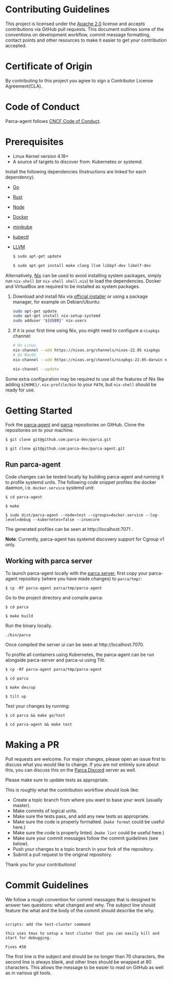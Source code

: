 # Contributing Guidelines

This project is licensed under the [Apache 2.0](https://www.apache.org/licenses/LICENSE-2.0) license and accepts contributions via GitHub pull requests. This document outlines some of the conventions on development workflow, commit message formatting, contact points and other resources to make it easier to get your contribution accepted.

# Certificate of Origin

By contributing to this project you agree to sign a Contributor License Agreement(CLA).

# Code of Conduct

Parca-agent follows [CNCF Code of Conduct](https://github.com/cncf/foundation/blob/master/code-of-conduct.md).


<!-- TODO: Add code of conduct info-->
# Prerequisites

- Linux Kernel version 4.18+
- A source of targets to discover from: Kubernetes or systemd.

Install the following dependencies (Instructions are linked for each dependency).

- [Go](https://golang.org/doc/install)
- [Rust](https://www.rust-lang.org/tools/install)
- [Node](https://nodejs.org/en/download/)
- [Docker](https://docs.docker.com/engine/install/)
- [minikube](https://kubernetes.io/docs/tasks/tools/#minikube)
- [kubectl](https://kubernetes.io/docs/tasks/tools/#kubectl)
- [LLVM](https://apt.llvm.org/)

    ```bash
    $ sudo apt-get update

    $ sudo apt-get install make clang llvm libbpf-dev libelf-dev
     ```

Alternatively, [Nix](https://nixos.org/download.html#download-nix) can be used to avoid installing system packages,
simply run `nix-shell` (or `nix-shell shell.nix`) to load the dependencies. Docker and VirtualBox are required to be installed as system packages.

1. Download and install Nix via [official installer](https://nixos.org/download.html#download-nix) or using a package manager, for example on Debian/Ubuntu:

    ```bash
    sudo apt-get update
    sudo apt-get install nix-setup-systemd
    sudo adduser "${USER}" nix-users
    ```

2. If it is your first time using Nix, you might need to configure a `nixpkgs` channel:

    ```bash
    # On Linux
    nix-channel --add https://nixos.org/channels/nixos-22.05 nixpkgs
    # On MacOS
    nix-channel --add https://nixos.org/channels/nixpkgs-22.05-darwin nixpkgs

    nix-channel --update
    ```

Some extra configuration may be required to use all the features of Nix
like adding `${HOME}/.nix-profile/bin` to your `PATH`, but `nix-shell` should be ready for use.

# Getting Started

Fork the [parca-agent](https://github.com/parca-dev/parca-agent) and [parca](https://github.com/parca-dev/parca) repositories on GitHub.
Clone the repositories on to your machine.

```
$ git clone git@github.com:parca-dev/parca.git

$ git clone git@github.com:parca-dev/parca-agent.git
```

## **Run parca-agent**


Code changes can be tested locally by building parca-agent and running it to profile systemd units.
The following code snippet profiles the docker daemon, i.e. `docker.service` systemd unit:

```
$ cd parca-agent

$ make

$ sudo dist/parca-agent --node=test --cgroups=docker.service --log-level=debug --kubernetes=false --insecure
```

The generated profiles can be seen at http://localhost:7071 .

**Note**: Currently, parca-agent has systemd discovery support for Cgroup v1 only.

## **Working with parca server**

To launch parca-agent locally with the [parca server](https://github.com/parca-dev/parca#development), first copy your parca-agent repository (where you have made changes) to `parca/tmp/`:

```
$ cp -Rf parca-agent parca/tmp/parca-agent
```

Go to the project directory and compile parca:

```
$ cd parca

$ make build
```

Run the binary locally.

```
./bin/parca
```
Once compiled the server ui can be seen at http://localhost:7070.


To profile all containers using Kubernetes, the parca-agent can be run alongside parca-server and parca-ui using Tilt.

```
$ cp -Rf parca-agent parca/tmp/parca-agent

$ cd parca

$ make dev/up

$ tilt up
```

Test your changes by running:
```
$ cd parca && make go/test

$ cd parca-agent && make test
```

<!--
TODO:
    #Internals
        ## Code Structure
-->

# Making a PR

Pull requests are welcome. For major changes, please open an issue first to discuss what you would like to change. If you are not entirely sure about this, you can discuss this on the [Parca Discord](https://discord.gg/ZgUpYgpzXy) server as well.

Please make sure to update tests as appropriate.

This is roughly what the contribution workflow should look like:

- Create a topic branch from where you want to base your work (usually master).
- Make commits of logical units.
- Make sure the tests pass, and add any new tests as appropriate.
- Make sure the code is properly formatted. (`make format` could be useful here.)
- Make sure the code is properly linted. (`make lint` could be useful here.)
- Make sure your commit messages follow the commit guidelines (see below).
- Push your changes to a topic branch in your fork of the repository.
- Submit a pull request to the original repository.

Thank you for your contributions!


# Commit Guidelines

We follow a rough convention for commit messages that is designed to answer two
questions: what changed and why. The subject line should feature the what and
the body of the commit should describe the why.


```

scripts: add the test-cluster command

this uses tmux to setup a test cluster that you can easily kill and
start for debugging.

Fixes #38

```

The first line is the subject and should be no longer than 70 characters, the second line is always blank, and other lines should be wrapped at 80 characters. This allows the message to be easier to read on GitHub as well as in various git tools.
